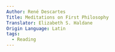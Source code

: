 ```yaml
---
Author: René Descartes
Title: Meditations on First Philosophy
Translator: Elizabeth S. Haldane
Origin Language: Latin
tags:
  - Reading
---
```



